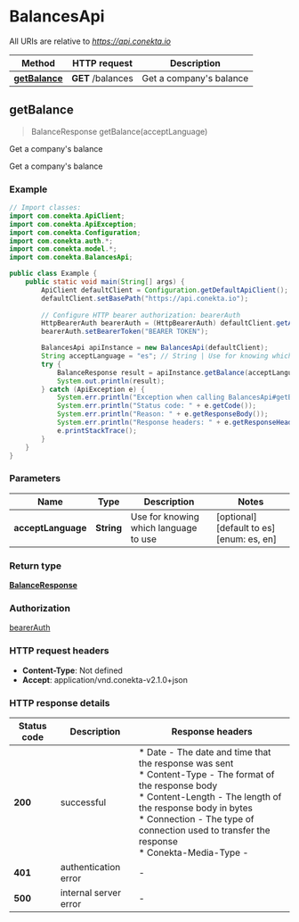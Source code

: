 # BalancesApi

All URIs are relative to *https://api.conekta.io*

| Method | HTTP request | Description |
|------------- | ------------- | -------------|
| [**getBalance**](BalancesApi.md#getBalance) | **GET** /balances | Get a company&#39;s balance |



## getBalance

> BalanceResponse getBalance(acceptLanguage)

Get a company&#39;s balance

Get a company's balance

### Example

```java
// Import classes:
import com.conekta.ApiClient;
import com.conekta.ApiException;
import com.conekta.Configuration;
import com.conekta.auth.*;
import com.conekta.model.*;
import com.conekta.BalancesApi;

public class Example {
    public static void main(String[] args) {
        ApiClient defaultClient = Configuration.getDefaultApiClient();
        defaultClient.setBasePath("https://api.conekta.io");
        
        // Configure HTTP bearer authorization: bearerAuth
        HttpBearerAuth bearerAuth = (HttpBearerAuth) defaultClient.getAuthentication("bearerAuth");
        bearerAuth.setBearerToken("BEARER TOKEN");

        BalancesApi apiInstance = new BalancesApi(defaultClient);
        String acceptLanguage = "es"; // String | Use for knowing which language to use
        try {
            BalanceResponse result = apiInstance.getBalance(acceptLanguage);
            System.out.println(result);
        } catch (ApiException e) {
            System.err.println("Exception when calling BalancesApi#getBalance");
            System.err.println("Status code: " + e.getCode());
            System.err.println("Reason: " + e.getResponseBody());
            System.err.println("Response headers: " + e.getResponseHeaders());
            e.printStackTrace();
        }
    }
}
```

### Parameters


| Name | Type | Description  | Notes |
|------------- | ------------- | ------------- | -------------|
| **acceptLanguage** | **String**| Use for knowing which language to use | [optional] [default to es] [enum: es, en] |

### Return type

[**BalanceResponse**](BalanceResponse.md)

### Authorization

[bearerAuth](../README.md#bearerAuth)

### HTTP request headers

- **Content-Type**: Not defined
- **Accept**: application/vnd.conekta-v2.1.0+json

### HTTP response details
| Status code | Description | Response headers |
|-------------|-------------|------------------|
| **200** | successful |  * Date - The date and time that the response was sent <br>  * Content-Type - The format of the response body <br>  * Content-Length - The length of the response body in bytes <br>  * Connection - The type of connection used to transfer the response <br>  * Conekta-Media-Type -  <br>  |
| **401** | authentication error |  -  |
| **500** | internal server error |  -  |


